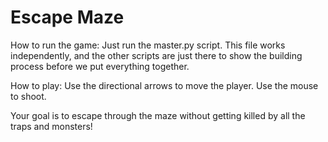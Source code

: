 # Escape Maze

How to run the game:
Just run the master.py script. This file works independently, and the other scripts are just there to show the building process before we put everything together.


How to play:
Use the directional arrows to move the player.
Use the mouse to shoot.

Your goal is to escape through the maze without getting killed by all the traps and monsters!
